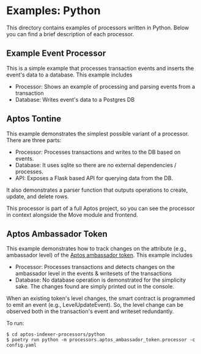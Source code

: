 # Examples: Python

This directory contains examples of processors written in Python. Below you can find a brief description of each processor.

## Example Event Processor

This is a simple example that processes transaction events and inserts the event's data to a database. This example includes

- Processor: Shows an example of processing and parsing events from a transaction
- Database: Writes event's data to a Postgres DB

## Aptos Tontine

This example demonstrates the simplest possible variant of a processor. There are three parts:

- Processor: Processes transactions and writes to the DB based on events.
- Database: It uses sqlite so there are no external dependencies / processes.
- API: Exposes a Flask based API for querying data from the DB.

It also demonstrates a parser function that outputs operations to create, update, and delete rows.

This processor is part of a full Aptos project, so you can see the processor in context alongside the Move module and frontend.

## Aptos Ambassador Token

This example demonstrates how to track changes on the attribute (e.g., ambassador level) of the [Aptos ambassador token](https://github.com/aptos-labs/aptos-core/tree/main/aptos-move/move-examples/token_objects/ambassador/move). This example includes

- Processor: Processes transactions and detects changes on the ambassador level in the events & writesets of the transactions
- Database: No database operation is demonstrated for the simplicity sake. The changes found are simply printed out in the console.

When an existing token's level changes, the smart contract is programmed to emit an event (e.g., LevelUpdateEvent). So, the level change can be observed both in the transaction's event and writeset redundantly.

To run:
```
$ cd aptos-indexer-processors/python
$ poetry run python -m processors.aptos_ambassador_token.processor -c config.yaml
```
